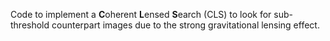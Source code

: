 Code to implement a **C**oherent **L**ensed **S**earch (CLS) to look for sub-threshold counterpart images due to the strong gravitational lensing effect.